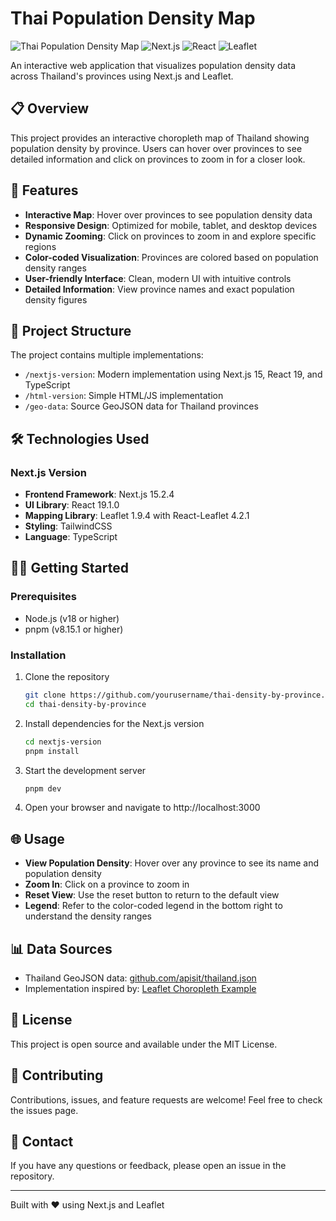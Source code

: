 # Thai Population Density Map

![Thai Population Density Map](https://img.shields.io/badge/Status-Active-brightgreen)
![Next.js](https://img.shields.io/badge/Next.js-15.2.4-blue)
![React](https://img.shields.io/badge/React-19.1.0-blue)
![Leaflet](https://img.shields.io/badge/Leaflet-1.9.4-green)

An interactive web application that visualizes population density data across Thailand's provinces using Next.js and Leaflet.

## 📋 Overview

This project provides an interactive choropleth map of Thailand showing population density by province. Users can hover over provinces to see detailed information and click on provinces to zoom in for a closer look.

## 🌟 Features

- **Interactive Map**: Hover over provinces to see population density data
- **Responsive Design**: Optimized for mobile, tablet, and desktop devices
- **Dynamic Zooming**: Click on provinces to zoom in and explore specific regions
- **Color-coded Visualization**: Provinces are colored based on population density ranges
- **User-friendly Interface**: Clean, modern UI with intuitive controls
- **Detailed Information**: View province names and exact population density figures

## 🚀 Project Structure

The project contains multiple implementations:

- `/nextjs-version`: Modern implementation using Next.js 15, React 19, and TypeScript
- `/html-version`: Simple HTML/JS implementation
- `/geo-data`: Source GeoJSON data for Thailand provinces

## 🛠️ Technologies Used

### Next.js Version

- **Frontend Framework**: Next.js 15.2.4
- **UI Library**: React 19.1.0
- **Mapping Library**: Leaflet 1.9.4 with React-Leaflet 4.2.1
- **Styling**: TailwindCSS
- **Language**: TypeScript

## 🏃‍♂️ Getting Started

### Prerequisites

- Node.js (v18 or higher)
- pnpm (v8.15.1 or higher)

### Installation

1. Clone the repository
   ```bash
   git clone https://github.com/yourusername/thai-density-by-province.git
   cd thai-density-by-province
   ```

2. Install dependencies for the Next.js version
   ```bash
   cd nextjs-version
   pnpm install
   ```

3. Start the development server
   ```bash
   pnpm dev
   ```

4. Open your browser and navigate to http://localhost:3000

## 🌐 Usage

- **View Population Density**: Hover over any province to see its name and population density
- **Zoom In**: Click on a province to zoom in
- **Reset View**: Use the reset button to return to the default view
- **Legend**: Refer to the color-coded legend in the bottom right to understand the density ranges

## 📊 Data Sources

- Thailand GeoJSON data: [github.com/apisit/thailand.json](https://github.com/apisit/thailand.json)
- Implementation inspired by: [Leaflet Choropleth Example](http://leafletjs.com/examples/choropleth/)

## 📝 License

This project is open source and available under the MIT License.

## 🤝 Contributing

Contributions, issues, and feature requests are welcome! Feel free to check the issues page.

## 📧 Contact

If you have any questions or feedback, please open an issue in the repository.

---

Built with ❤️ using Next.js and Leaflet
